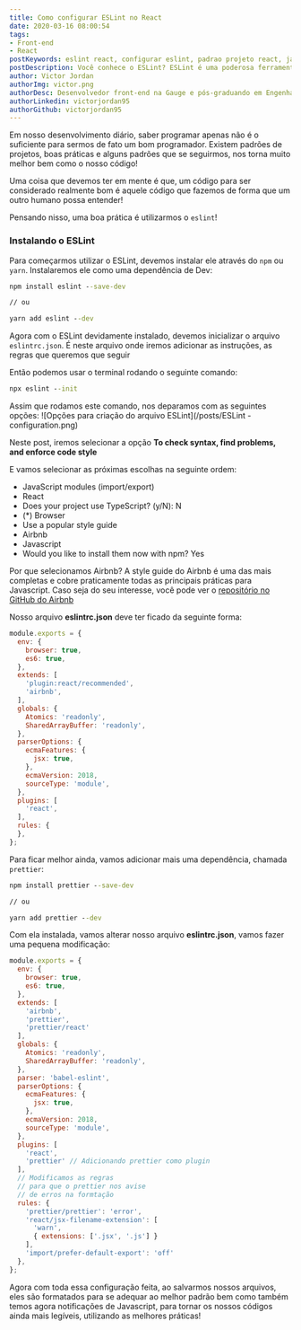 ```yaml
---
title: Como configurar ESLint no React
date: 2020-03-16 08:00:54
tags:
- Front-end
- React
postKeywords: eslint react, configurar eslint, padrao projeto react, javascript eslint, melhores praticas javascript, react, front-end, eslint
postDescription: Você conhece o ESLint? ESLint é uma poderosa ferramenta que nos permite trabalhar melhor em nossos códigos, de forma que conseguimos codificar seguindo as práticas impostas através de uma style guide! Neste post, irei ensinar como você pode configurar o ESLint em um projeto React, do zero!
author: Victor Jordan
authorImg: victor.png
authorDesc: Desenvolvedor front-end na Gauge e pós-graduando em Engenharia de Software pela PUC-MG e formado em Banco de Dados pela Fatec, apaixonado por usabilidade, performance e UX!
authorLinkedin: victorjordan95
authorGithub: victorjordan95
---
```


Em nosso desenvolvimento diário, saber programar apenas não é o suficiente para sermos de fato um bom programador.
Existem padrões de projetos, boas práticas e alguns padrões que se seguirmos, nos torna muito melhor bem como o nosso código!

Uma coisa que devemos ter em mente é que, um código para ser considerado realmente bom é aquele código que fazemos de forma que um outro humano possa entender!

Pensando nisso, uma boa prática é utilizarmos o `eslint`!

<!-- more -->

### Instalando o ESLint

Para começarmos utilizar o ESLint, devemos instalar ele através do `npm` ou `yarn`.
Instalaremos ele como uma dependência de Dev:

```cmd
npm install eslint --save-dev

// ou

yarn add eslint --dev
```

Agora com o ESLint devidamente instalado, devemos inicializar o arquivo `eslintrc.json`.
É neste arquivo onde iremos adicionar as instruções, as regras que queremos que seguir

Então podemos usar o terminal rodando o seguinte comando:

```cmd
npx eslint --init
```

Assim que rodamos este comando, nos deparamos com as seguintes opções:
![Opções para criação do arquivo ESLint](/posts/ESLint - configuration.png)

Neste post, iremos selecionar a opção **To check syntax, find problems, and enforce code style**

E vamos selecionar as próximas escolhas na seguinte ordem:

- JavaScript modules (import/export)
- React
- Does your project use TypeScript? (y/N): N
- (*) Browser
- Use a popular style guide
- Airbnb
- Javascript
- Would you like to install them now with npm? Yes

Por que selecionamos Airbnb? 
A style guide do Airbnb é uma das mais completas e cobre praticamente todas as principais práticas para Javascript.
Caso seja do seu interesse, você pode ver o [repositório no GitHub do Airbnb](https://github.com/airbnb/javascript)

Nosso arquivo **eslintrc.json** deve ter ficado da seguinte forma:

```javascript
module.exports = {
  env: {
    browser: true,
    es6: true,
  },
  extends: [
    'plugin:react/recommended',
    'airbnb',
  ],
  globals: {
    Atomics: 'readonly',
    SharedArrayBuffer: 'readonly',
  },
  parserOptions: {
    ecmaFeatures: {
      jsx: true,
    },
    ecmaVersion: 2018,
    sourceType: 'module',
  },
  plugins: [
    'react',
  ],
  rules: {
  },
};
```
Para ficar melhor ainda, vamos adicionar mais uma dependência, chamada `prettier`:

```cmd 
npm install prettier --save-dev

// ou

yarn add prettier --dev
```

Com ela instalada, vamos alterar nosso arquivo **eslintrc.json**, vamos fazer uma pequena modificação:

```javascript
module.exports = {
  env: {
    browser: true,
    es6: true,
  },
  extends: [
    'airbnb',
    'prettier',
    'prettier/react'
  ],
  globals: {
    Atomics: 'readonly',
    SharedArrayBuffer: 'readonly',
  },
  parser: 'babel-eslint',
  parserOptions: {
    ecmaFeatures: {
      jsx: true,
    },
    ecmaVersion: 2018,
    sourceType: 'module',
  },
  plugins: [
    'react',
    'prettier' // Adicionando prettier como plugin
  ],
  // Modificamos as regras
  // para que o prettier nos avise
  // de erros na formtação
  rules: {
    'prettier/prettier': 'error',
    'react/jsx-filename-extension': [
      'warn',
      { extensions: ['.jsx', '.js'] }
    ],
    'import/prefer-default-export': 'off'
  },
};
```

Agora com toda essa configuração feita, ao salvarmos nossos arquivos, eles são formatados para se adequar ao melhor padrão bem como também temos agora notificações de Javascript, para tornar os nossos códigos ainda mais legíveis, utilizando as melhores práticas!